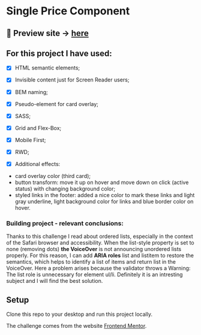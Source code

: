 
# Single Price Component

## 🎥 Preview site &rarr; [here](https://szymonrojek.github.io/single-price-grid-component/)

## **For this project I have used:**
* [x] HTML semantic elements;
* [x] Invisible content just for Screen Reader users;
* [x] BEM naming;
* [x] Pseudo-element for card overlay;
* [x] SASS;
* [x] Grid and Flex-Box;
* [x] Mobile First;
* [x] RWD;

* [x] Additional effects: 
- card overlay color (third card);
- button transform: move it up on hover and move down on click (active status) with changing background color;
- styled links in the footer: added a nice color to mark these links and light gray underline, light background color for links and blue border color on hover.


### Building project - relevant conclusions:

Thanks to this challenge I read about ordered lists, especially in the context of the Safari browser and accessibility. When the list-style property is set to none (removing dots) **the VoiceOver** is not announcing unordered lists properly. For this reason, I can add **ARIA roles** list and listitem to restore the semantics, which helps to identify a list of items and return list in the VoiceOver. Here a problem arises because the validator throws a Warning: The list role is unnecessary for element ul/li. Definitely it is an intresting subject and I will find the best solution. 

## Setup

Clone this repo to your desktop and run this project locally.

The challenge comes from the website [Frontend Mentor](https://www.frontendmentor.io).